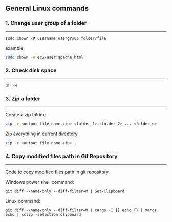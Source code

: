 ## General Linux commands

### 1. Change user group of a folder
---
`sudo chown -R username:usergroup folder/file`

example: 

```bash
sudo chown -R ec2-user:apache html
```

### 2. Check disk space
---

```shell
df -H
```

### 3. Zip a folder
---

Create a zip folder:
```bash
zip -r <output_file_name.zip> <folder_1> <folder_2> ... <folder_n>
```

Zip everything in current directory
```bash
zip -r <output_file_name.zip> .
```


### 4. Copy modified files path in Git Repository
---
Code to copy modified files path in git repository.

Windows power shell command:
```shell
git diff --name-only --diff-filter=M | Set-Clipboard
```

Linux command:
```shell
git diff --name-only --diff-filter=M | xargs -I {} echo {} | xargs echo | xclip -selection clipboard
```